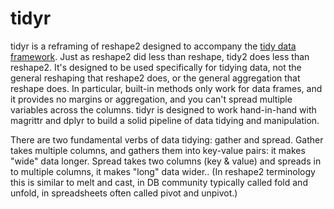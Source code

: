 # tidyr

tidyr is a reframing of reshape2 designed to accompany the [tidy data framework](vita.had.co.nz/papers/tidy-data.html). Just as reshape2 did less than reshape, tidy2 does less than reshape2. It's designed to be used specifically for tidying data, not the general reshaping that reshape2 does, or the general aggregation that reshape does. In particular, built-in methods only work for data frames, and it provides no margins or aggregation, and you can't spread multiple variables across the columns. tidyr is designed to work hand-in-hand with magrittr and dplyr to build a solid pipeline of data tidying and manipulation.

There are two fundamental verbs of data tidying: gather and spread. Gather takes multiple columns, and gathers them into key-value pairs: it makes "wide" data longer. Spread takes two columns (key & value) and spreads in to multiple columns, it makes "long" data wider.. (In reshape2 terminology this is similar to melt and cast, in DB community typically called fold and unfold, in spreadsheets often called pivot and unpivot.)
